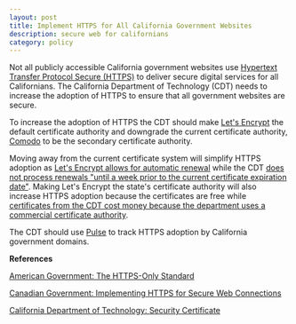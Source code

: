 ```yaml
---
layout: post
title: Implement HTTPS for All California Government Websites
description: secure web for californians
category: policy
---
```


Not all publicly accessible California government websites use [Hypertext Transfer Protocol Secure (HTTPS)](https://developers.google.com/web/fundamentals/security/encrypt-in-transit/why-https) to deliver secure digital services for all Californians. The California Department of Technology (CDT) needs to increase the adoption of HTTPS to ensure that all government websites are secure.

To increase the adoption of HTTPS the CDT should make [Let's Encrypt](https://letsencrypt.org/) the default certificate authority and downgrade the current certificate authority, [Comodo](https://cdt.ca.gov/services/wp-content/uploads/sites/2/sites/2/2017/03/Secure-Certificate-Guideline.pdf) to be the secondary certificate authority.

Moving away from the current certificate system will simplify HTTPS adoption as [Let's Encrypt allows for automatic renewal](https://letsencrypt.org/about/) while the CDT [does not process renewals "until a week prior to the current certificate expiration date"](https://cdt.ca.gov/services/wp-content/uploads/sites/2/sites/2/2017/03/Secure-Certificate-Guideline.pdf). Making Let's Encrypt the state's certificate authority will also increase HTTPS adoption because the certificates are free while [certificates from the CDT cost money because the department uses a commercial certificate authority](https://cdt.ca.gov/services/wp-content/uploads/sites/2/sites/2/2017/03/Secure-Certificate-Guideline.pdf).

The CDT should use [Pulse](https://pulse.cio.gov/about/) to track HTTPS adoption by California government domains.
</br>

**References**

[American Government: The HTTPS-Only Standard](https://https.cio.gov/)

[Canadian Government: Implementing HTTPS for Secure Web Connections](https://www.canada.ca/en/treasury-board-secretariat/services/information-technology/policy-implementation-notices/implementing-https-secure-web-connections-itpin.html#toc8)

[California Department of Technology: Security Certificate](https://cdt.ca.gov/services/certificates/)